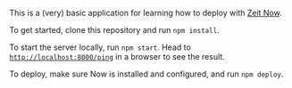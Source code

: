 This is a (very) basic application for learning how to deploy with [Zeit Now](https://zeit.co/now).

To get started, clone this repository and run `npm install`.

To start the server locally, run `npm start`. Head to [`http://localhost:8000/ping`](http://localhost:8000/ping) in a browser to see the result.

To deploy, make sure Now is installed and configured, and run `npm deploy`.
